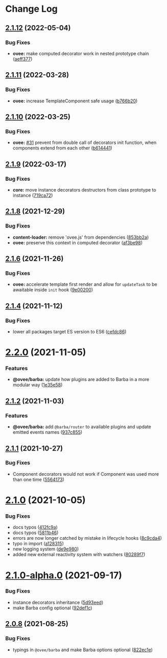 # Change Log

## [2.1.12](https://github.com/owlsdepartment/ovee/compare/v2.1.11...v2.1.12) (2022-05-04)


### Bug Fixes

* **ovee:** make computed decorator work in nested prototype chain ([aeff377](https://github.com/owlsdepartment/ovee/commit/aeff377140d20a962cb85a68954bd1e47c5fbec3))



## [2.1.11](https://github.com/owlsdepartment/ovee/compare/v2.1.10...v2.1.11) (2022-03-28)


### Bug Fixes

* **ovee:** increase TemplateComponent safe usage ([b766b20](https://github.com/owlsdepartment/ovee/commit/b766b20ea66e5537c5b00ed8491efb6629363362))



## [2.1.10](https://github.com/owlsdepartment/ovee/compare/v2.1.9...v2.1.10) (2022-03-25)


### Bug Fixes

* **ovee:** [#31](https://github.com/owlsdepartment/ovee/issues/31) prevent from double call of decorators init function, when components extend from each other ([b614441](https://github.com/owlsdepartment/ovee/commit/b6144412fdd5f321c96a47d0f5023ebcd60f69a5))



## [2.1.9](https://github.com/owlsdepartment/ovee/compare/v2.1.8...v2.1.9) (2022-03-17)


### Bug Fixes

* **core:** move instance decorators destructors from class prototype to instance ([719ca72](https://github.com/owlsdepartment/ovee/commit/719ca7236a1b87ef78ae29dece74cf4e139be1a1))



## [2.1.8](https://github.com/owlsdepartment/ovee/compare/v2.1.7...v2.1.8) (2021-12-29)


### Bug Fixes

* **content-loader:** remove 'ovee.js' from dependencies ([853bb2a](https://github.com/owlsdepartment/ovee/commit/853bb2a1dd3a53fee88d79ea688b0ea74055bccc))
* **ovee:** preserve this context in computed decorator ([af3be98](https://github.com/owlsdepartment/ovee/commit/af3be98b23e8537bd06b83f14ed6f8579dcf2296))



## [2.1.6](https://github.com/owlsdepartment/ovee/compare/v2.1.5...v2.1.6) (2021-11-26)


### Bug Fixes

* **ovee:** accelerate template first render and allow for `updateTask` to be awaitable inside `init` hook ([9e00200](https://github.com/owlsdepartment/ovee/commit/9e0020035f89287444b9fa7b5c738d8c4c80aaf9))



## [2.1.4](https://github.com/owlsdepartment/ovee/compare/v2.2.0...v2.1.4) (2021-11-12)


### Bug Fixes

* lower all packages target ES version to ES6 ([cefdc86](https://github.com/owlsdepartment/ovee/commit/cefdc86b288dddf0bc42c772852aacb5e2381292))



# [2.2.0](https://github.com/owlsdepartment/ovee/compare/v2.1.2...v2.2.0) (2021-11-05)


### Features

* **@ovee/barba:** update how plugins are added to Barba in a more modular way ([1e35e58](https://github.com/owlsdepartment/ovee/commit/1e35e58a9a90c36c37a87520808162b18915a001))



## [2.1.2](https://github.com/owlsdepartment/ovee/compare/v2.1.1...v2.1.2) (2021-11-03)


### Features

* **@ovee/barba:** add `@barba/router` to available plugins and update emitted events names ([937c855](https://github.com/owlsdepartment/ovee/commit/937c855bcd6c8f23ddb179bf26e2b3c2578c1e85))



## [2.1.1](https://github.com/owlsdepartment/ovee/compare/v2.1.0...v2.1.1) (2021-10-27)


### Bug Fixes

* Component decorators would not work if Component was used more than one time ([5564173](https://github.com/owlsdepartment/ovee/commit/55641732e9e8604d5b85d0071bbf404d57e62117))



# [2.1.0](https://github.com/owlsdepartment/ovee/compare/v2.1.0-alpha.0...v2.1.0) (2021-10-05)


### Bug Fixes

* docs typos ([412fc9a](https://github.com/owlsdepartment/ovee/commit/412fc9ab1565d456e1adc09f2e21f67fe82a4c99))
* docs typos ([5811b46](https://github.com/owlsdepartment/ovee/commit/5811b464c25ff2a1ee4af2c57d47b944e38181c1))
* errors are now longer catched by mistake in lifecycle hooks ([8c9cda4](https://github.com/owlsdepartment/ovee/commit/8c9cda4a1b9fc0ed313717bfa7fd364d417e0858))
* typo in import ([a128315](https://github.com/owlsdepartment/ovee/commit/a12831528014f5c981013db31c871dba3932cb95))
* new logging system ([de9e980](https://github.com/owlsdepartment/ovee/commit/de9e9804b2f0e8691bb52c3362d74771c1b8cd93))
* added new external reactivity system with watchers ([80289f7](https://github.com/owlsdepartment/ovee/commit/80289f74abff68372858cd282e846a755346be1b))



# [2.1.0-alpha.0](https://github.com/owlsdepartment/ovee/compare/v2.0.8...v2.1.0-alpha.0) (2021-09-17)


### Bug Fixes

* instance decorators inheritance ([5d93eed](https://github.com/owlsdepartment/ovee/commit/5d93eed17de2601f91ec4dfc0fe0202777e14d1e))
* make Barba config optional ([92def1c](https://github.com/owlsdepartment/ovee/commit/92def1ceb9dcd088bbb84b6c966ee5432cad9f67))



## [2.0.8](https://github.com/owlsdepartment/ovee/compare/v2.0.6...v2.0.8) (2021-08-25)


### Bug Fixes

* typings in `@ovee/barba` and make Barba options optional ([822ec1e](https://github.com/owlsdepartment/ovee/commit/822ec1e8f11e5d9cd609b6c411c9cb556333bf69))
